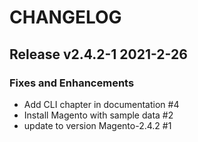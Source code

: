 # CHANGELOG

## Release v2.4.2-1   2021-2-26
### Fixes and Enhancements
- Add CLI chapter in documentation #4
- Install Magento with sample data #2
- update to version Magento-2.4.2 #1
